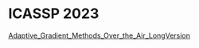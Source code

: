 # ICASSP 2023

<a href="https://github.com/FreezeTorch/FreezeTorch.github.io/blob/main/Adaptive_Gradient_Methods_Over_the_Air_LongVersion.pdf" target="_blank">Adaptive_Gradient_Methods_Over_the_Air_LongVersion</a>
